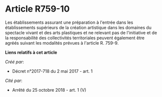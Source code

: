 # Article R759-10

Les établissements assurant une préparation à l'entrée dans les établissements supérieurs de la création artistique dans les
domaines du spectacle vivant et des arts plastiques et ne relevant pas de l'initiative et de la responsabilité des
collectivités territoriales peuvent également être agréés suivant les modalités prévues à l'article R. 759-9.

**Liens relatifs à cet article**

_Créé par_:

  - Décret n°2017-718 du 2 mai 2017 - art. 1

_Cité par_:

  - Arrêté du 25 octobre 2018 - art. 1 (V)
